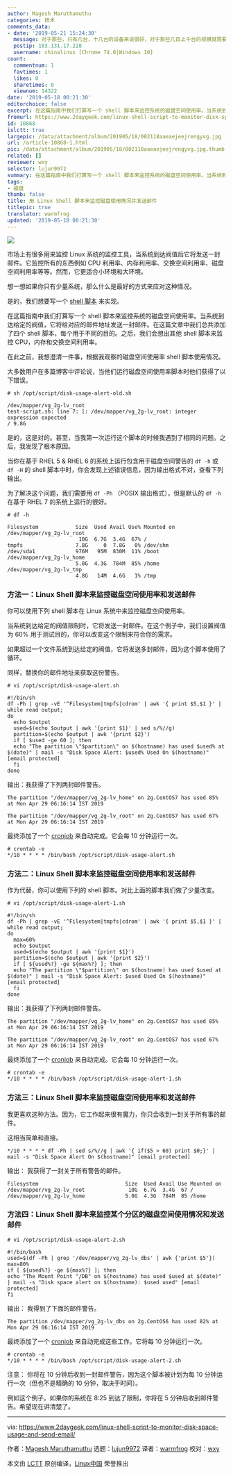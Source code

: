 ```yaml
---
author: Magesh Maruthamuthu
categories: 技术
comments_data:
- date: '2019-05-21 15:24:30'
  message: 对于那些，只有几台，十几台的设备来说很好，对于那些几百上千台的规模就需要监控平台了
  postip: 183.131.17.228
  username: chinalinux [Chrome 74.0|Windows 10]
count:
  commentnum: 1
  favtimes: 1
  likes: 0
  sharetimes: 0
  viewnum: 14322
date: '2019-05-18 00:21:30'
editorchoice: false
excerpt: 在这篇指南中我们打算写一个 shell 脚本来监控系统的磁盘空间使用率。当系统到达给定的阀值，它将给对应的邮件地址发送一封邮件。
fromurl: https://www.2daygeek.com/linux-shell-script-to-monitor-disk-space-usage-and-send-email/
id: 10868
islctt: true
largepic: /data/attachment/album/201905/18/002118aaeaejeejrengyvg.jpg
url: /article-10868-1.html
pic: /data/attachment/album/201905/18/002118aaeaejeejrengyvg.jpg.thumb.jpg
related: []
reviewer: wxy
selector: lujun9972
summary: 在这篇指南中我们打算写一个 shell 脚本来监控系统的磁盘空间使用率。当系统到达给定的阀值，它将给对应的邮件地址发送一封邮件。
tags:
- 磁盘
thumb: false
title: 用 Linux Shell 脚本来监控磁盘使用情况并发送邮件
titlepic: true
translator: warmfrog
updated: '2019-05-18 00:21:30'
---
```


![](/data/attachment/album/201905/18/002118aaeaejeejrengyvg.jpg)


市场上有很多用来监控 Linux 系统的监控工具，当系统到达阀值后它将发送一封邮件。它监控所有的东西例如 CPU 利用率、内存利用率、交换空间利用率、磁盘空间利用率等等。然而，它更适合小环境和大环境。


想一想如果你只有少量系统，那么什么是最好的方式来应对这种情况。


是的，我们想要写一个 [shell 脚本](https://www.2daygeek.com/category/shell-script/) 来实现。


在这篇指南中我们打算写一个 shell 脚本来监控系统的磁盘空间使用率。当系统到达给定的阀值，它将给对应的邮件地址发送一封邮件。在这篇文章中我们总共添加了四个 shell 脚本，每个用于不同的目的。之后，我们会想出其他 shell 脚本来监控 CPU，内存和交换空间利用率。


在此之前，我想澄清一件事，根据我观察的磁盘空间使用率 shell 脚本使用情况。


大多数用户在多篇博客中评论说，当他们运行磁盘空间使用率脚本时他们获得了以下错误。



```
# sh /opt/script/disk-usage-alert-old.sh

/dev/mapper/vg_2g-lv_root
test-script.sh: line 7: [: /dev/mapper/vg_2g-lv_root: integer expression expected
/ 9.8G
```

是的，这是对的。甚至，当我第一次运行这个脚本的时候我遇到了相同的问题。之后，我发现了根本原因。


当你在基于 RHEL 5 & RHEL 6 的系统上运行包含用于磁盘空间警告的 `df -h` 或 `df -H` 的 shell 脚本中时，你会发现上述错误信息，因为输出格式不对，查看下列输出。


为了解决这个问题，我们需要用 `df -Ph` （POSIX 输出格式），但是默认的 `df -h` 在基于 RHEL 7 的系统上运行的很好。



```
# df -h

Filesystem            Size  Used Avail Use% Mounted on
/dev/mapper/vg_2g-lv_root
                       10G  6.7G  3.4G  67% /
tmpfs                 7.8G     0  7.8G   0% /dev/shm
/dev/sda1             976M   95M  830M  11% /boot
/dev/mapper/vg_2g-lv_home
                      5.0G  4.3G  784M  85% /home
/dev/mapper/vg_2g-lv_tmp
                      4.8G   14M  4.6G   1% /tmp
```

### 方法一：Linux Shell 脚本来监控磁盘空间使用率和发送邮件


你可以使用下列 shell 脚本在 Linux 系统中来监控磁盘空间使用率。


当系统到达给定的阀值限制时，它将发送一封邮件。在这个例子中，我们设置阀值为 60% 用于测试目的，你可以改变这个限制来符合你的需求。


如果超过一个文件系统到达给定的阀值，它将发送多封邮件，因为这个脚本使用了循环。


同样，替换你的邮件地址来获取这份警告。



```
# vi /opt/script/disk-usage-alert.sh

#!/bin/sh
df -Ph | grep -vE '^Filesystem|tmpfs|cdrom' | awk '{ print $5,$1 }' | while read output;
do
  echo $output
  used=$(echo $output | awk '{print $1}' | sed s/%//g)
  partition=$(echo $output | awk '{print $2}')
  if [ $used -ge 60 ]; then
  echo "The partition \"$partition\" on $(hostname) has used $used% at $(date)" | mail -s "Disk Space Alert: $used% Used On $(hostname)" [email protected]
  fi
done
```

输出：我获得了下列两封邮件警告。



```
The partition "/dev/mapper/vg_2g-lv_home" on 2g.CentOS7 has used 85% at Mon Apr 29 06:16:14 IST 2019

The partition "/dev/mapper/vg_2g-lv_root" on 2g.CentOS7 has used 67% at Mon Apr 29 06:16:14 IST 2019
```

最终添加了一个 [cronjob](https://www.2daygeek.com/crontab-cronjob-to-schedule-jobs-in-linux/) 来自动完成。它会每 10 分钟运行一次。



```
# crontab -e
*/10 * * * * /bin/bash /opt/script/disk-usage-alert.sh
```

### 方法二：Linux Shell 脚本来监控磁盘空间使用率和发送邮件


作为代替，你可以使用下列的 shell 脚本。对比上面的脚本我们做了少量改变。



```
# vi /opt/script/disk-usage-alert-1.sh

#!/bin/sh
df -Ph | grep -vE '^Filesystem|tmpfs|cdrom' | awk '{ print $5,$1 }' | while read output;
do
  max=60%
  echo $output
  used=$(echo $output | awk '{print $1}')
  partition=$(echo $output | awk '{print $2}')
  if [ ${used%?} -ge ${max%?} ]; then
  echo "The partition \"$partition\" on $(hostname) has used $used at $(date)" | mail -s "Disk Space Alert: $used Used On $(hostname)" [email protected]
  fi
done
```

输出：我获得了下列两封邮件警告。



```
The partition "/dev/mapper/vg_2g-lv_home" on 2g.CentOS7 has used 85% at Mon Apr 29 06:16:14 IST 2019

The partition "/dev/mapper/vg_2g-lv_root" on 2g.CentOS7 has used 67% at Mon Apr 29 06:16:14 IST 2019
```

最终添加了一个 [cronjob](https://www.2daygeek.com/crontab-cronjob-to-schedule-jobs-in-linux/) 来自动完成。它会每 10 分钟运行一次。



```
# crontab -e
*/10 * * * * /bin/bash /opt/script/disk-usage-alert-1.sh
```

### 方法三：Linux Shell 脚本来监控磁盘空间使用率和发送邮件


我更喜欢这种方法。因为，它工作起来很有魔力，你只会收到一封关于所有事的邮件。


这相当简单和直接。



```
*/10 * * * * df -Ph | sed s/%//g | awk '{ if($5 > 60) print $0;}' | mail -s "Disk Space Alert On $(hostname)" [email protected]
```

输出： 我获得了一封关于所有警告的邮件。



```
Filesystem                            Size  Used Avail Use Mounted on
/dev/mapper/vg_2g-lv_root              10G  6.7G  3.4G  67 /
/dev/mapper/vg_2g-lv_home             5.0G  4.3G  784M  85 /home
```

### 方法四：Linux Shell 脚本来监控某个分区的磁盘空间使用情况和发送邮件



```
# vi /opt/script/disk-usage-alert-2.sh

#!/bin/bash
used=$(df -Ph | grep '/dev/mapper/vg_2g-lv_dbs' | awk {'print $5'})
max=80%
if [ ${used%?} -ge ${max%?} ]; then
echo "The Mount Point "/DB" on $(hostname) has used $used at $(date)" | mail -s "Disk space alert on $(hostname): $used used" [email protected]
fi
```

输出： 我得到了下面的邮件警告。



```
The partition /dev/mapper/vg_2g-lv_dbs on 2g.CentOS6 has used 82% at Mon Apr 29 06:16:14 IST 2019
```

最终添加了一个 [cronjob](https://www.2daygeek.com/crontab-cronjob-to-schedule-jobs-in-linux/) 来自动完成这些工作。它将每 10 分钟运行一次。



```
# crontab -e
*/10 * * * * /bin/bash /opt/script/disk-usage-alert-2.sh
```

注意： 你将在 10 分钟后收到一封邮件警告，因为这个脚本被计划为每 10 分钟运行一次（但也不是精确的 10 分钟，取决于时间）。


例如这个例子。如果你的系统在 8:25 到达了限制，你将在 5 分钟后收到邮件警告。希望现在讲清楚了。




---


via: <https://www.2daygeek.com/linux-shell-script-to-monitor-disk-space-usage-and-send-email/>


作者：[Magesh Maruthamuthu](https://www.2daygeek.com/author/magesh/) 选题：[lujun9972](https://github.com/lujun9972) 译者：[warmfrog](https://github.com/warmfrog) 校对：[wxy](https://github.com/wxy)


本文由 [LCTT](https://github.com/LCTT/TranslateProject) 原创编译，[Linux中国](https://linux.cn/) 荣誉推出